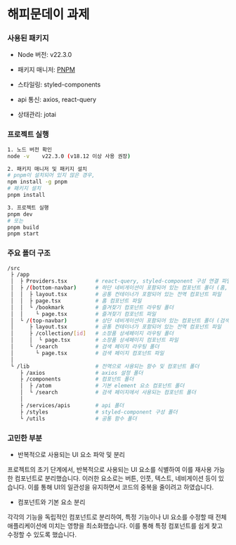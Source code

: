# 해피문데이 과제

### 사용된 패키지

- Node 버전: v22.3.0

- 패키지 매니저: [PNPM](https://pnpm.io)

- 스타일링: styled-components

- api 통신: axios, react-query

- 상태관리: jotai

### 프로젝트 실행

```sh
1. 노드 버전 확인
node -v    v22.3.0 (v18.12 이상 사용 권장)

2. 패키지 매니저 및 패키지 설치
# pnpm이 설치되어 있지 않은 경우,
npm install -g pnpm
# 패키지 설치
pnpm install

3. 프로젝트 실행
pnpm dev
# 또는
pnpm build
pnpm start
```

### 주요 폴더 구조

```sh
/src
 ├ /app
 │  ├ Providers.tsx         # react-query, styled-component 구성 연결 파일
 │  ├ /(bottom-navbar)      # 하단 네비게이션이 포함되어 있는 컴포넌트 폴더 (홈, 즐겨찾기)
 │  │  ├ layout.tsx         # 공통 컨테이너가 포함되어 있는 전역 컴포넌트 파일
 │  │  ├ page.tsx           # 홈 컴포넌트 파일
 │  │  └ /bookmark          # 즐겨찾기 컴포넌트 라우팅 폴더
 │  │    └ page.tsx         # 즐겨찾기 컴포넌트 파일
 │  └ /(top-navbar)         # 상단 네비게이션이 포함되어 있는 컴포넌트 폴더 (검색, 상세페이지)
 │     ├ layout.tsx         # 공통 컨테이너가 포함되어 있는 전역 컴포넌트 파일
 │     ├ /collection/[id]   # 소장품 상세페이지 라우팅 폴더
 │     │  └ page.tsx        # 소장품 상세페이지 컴포넌트 파일
 │     └ /search            # 검색 페이지 라우팅 폴더
 │       └ page.tsx         # 검색 페이지 컴포넌트 파일
 │ 
 └ /lib                     # 전역으로 사용되는 함수 및 컴포넌트 폴더
    ├ /axios                # axios 설정 폴더
    ├ /components           # 컴포넌트 폴더
    │  ├ /atom              # 기본 element 요소 컴포넌트 폴더
    │  └ /search            # 검색 페이지에서 사용되는 컴포넌트 폴더
    │
    ├ /services/apis        # api 폴더
    ├ /styles               # styled-component 구성 폴더
    └ /utils                # 공통 함수 폴더

```

### 고민한 부분

- 반복적으로 사용되는 UI 요소 파악 및 분리

프로젝트의 초기 단계에서, 반복적으로 사용되는 UI 요소를 식별하여 이를 재사용 가능한 컴포넌트로 분리했습니다. 이러한 요소로는 버튼, 인풋, 텍스트, 네비게이션 등이 있습니다. 이를 통해 UI의 일관성을 유지하면서 코드의 중복을 줄이려고 하였습니다.

- 컴포넌트와 기본 요소 분리

각각의 기능을 독립적인 컴포넌트로 분리하여, 특정 기능이나 UI 요소를 수정할 때 전체 애플리케이션에 미치는 영향을 최소화했습니다. 이를 통해 특정 컴포넌트를 쉽게 찾고 수정할 수 있도록 했습니다.